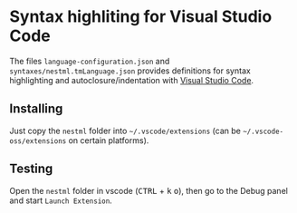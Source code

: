 Syntax highliting for Visual Studio Code
========================================

The files ``language-configuration.json`` and ``syntaxes/nestml.tmLanguage.json`` provides definitions for syntax highlighting and autoclosure/indentation with [Visual Studio Code](https://code.visualstudio.com/).


Installing
----------

Just copy the `nestml` folder into `~/.vscode/extensions` (can be `~/.vscode-oss/extensions` on certain platforms).


Testing
-------

Open the `nestml` folder in vscode (<kbd>CTRL</kbd> + <kbd>k</kbd> <kbd>o</kbd>), then go to the Debug panel and start `Launch Extension`.
